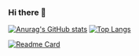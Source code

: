 ### Hi there 👋

[![Anurag's GitHub stats](https://github-readme-stats.vercel.app/api?username=TuongLL&show_icons=true&theme=moltack)](https://github.com/TuongLL)
[![Top Langs](https://github-readme-stats.vercel.app/api/top-langs/?username=TuongLL&layout=compact)](https://github.com/TuongLL)

[![Readme Card](https://github-readme-stats.vercel.app/api/pin/?username=TuongLL&repo=watersort_Astar&show_owner=true&theme=solarized-light)](https://github.com/TuongLL/watersort_Astar)
